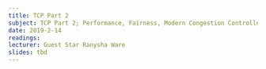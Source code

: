 ```yaml
---
title: TCP Part 2
subject: TCP Part 2; Performance, Fairness, Modern Congestion Controllers
date: 2019-2-14
readings:
lecturer: Guest Star Ranysha Ware
slides: tbd
---
```

